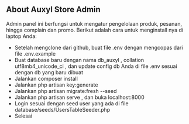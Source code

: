 ## About Auxyl Store Admin

Admin panel ini berfungsi untuk mengatur pengelolaan produk, pesanan, hingga complain dan promo. Berikut adalah cara untuk menginstall nya di laptop Anda:

- Setelah mengclone dari github, buat file .env dengan mengcopas dari file .env.example
- Buat database baru dengan nama db_auxyl , collation utf8mb4_unicode_ci , dan update config db Anda di file .env sesuai dengan db yang baru dibuat 
- Jalankan composer install
- Jalankan php artisan key:generate
- Jalankan php artisan migrate:fresh --seed
- Jalankan php artisan serve , dan buka localhost:8000
- Login sesuai dengan seed user yang ada di file database/seeds/UsersTableSeeder.php
- Selesai
